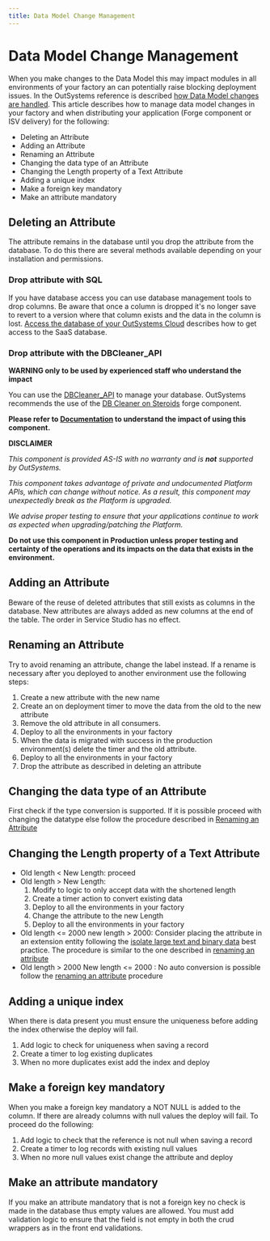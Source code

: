 ```yaml
---
title: Data Model Change Management
---
```


# Data Model Change Management

When you make changes to the Data Model this may impact modules in all environments of your factory an can potentially raise blocking deployment issues.
In the OutSystems reference is described <a href="https://success.outsystems.com/Documentation/11/Reference/OutSystems_Language/Data/Database_Reference/How_Data_Model_Changes_are_Handled" target="_blank">how Data Model changes are handled</a>. This article describes how to manage data model changes in your factory and when distributing your application (Forge component or ISV delivery) for the following:
- Deleting an Attribute
- Adding an Attribute
- Renaming an Attribute
- Changing the data type of an Attribute
- Changing the Length property of a Text Attribute
- Adding a unique index
- Make a foreign key mandatory
- Make an attribute mandatory

## Deleting an Attribute
The attribute remains in the database until you drop the attribute from the database.
To do this there are several methods available depending on your installation and permissions.
### Drop attribute with SQL
If you have database access you can use database management tools to drop columns. Be aware that once a column is dropped it's no longer save to revert to a version where that column exists and the data in the column is lost.
[Access the database of your OutSystems Cloud](https://success.outsystems.com/Support/Enterprise_Customers/Maintenance_and_Operations/Access_the_database_of_your_OutSystems_Cloud) describes how to get access to the SaaS database.
### Drop attribute with the DBCleaner_API
**WARNING only to be used by experienced staff who understand the impact**

You can use the [DBCleaner_API](https://success.outsystems.com/Documentation/11/Reference/OutSystems_APIs/DbCleaner_API) to manage your database. OutSystems recommends the use of the [DB Cleaner on Steroids](https://www.outsystems.com/forge/component-overview/5018/db-cleaner-on-steroids) forge component.

**Please refer to [Documentation](https://www.outsystems.com/forge/Component_Documentation.aspx?ProjectId=5018&ProjectName=db-cleaner-on-steroids) to understand the impact of using this component.**

**DISCLAIMER**

_This component is provided AS-IS with no warranty and is **not** supported by OutSystems._

_This component takes advantage of private and undocumented Platform APIs, which can change without notice. As a result, this component may unexpectedly break as the Platform is upgraded._

_We advise proper testing to ensure that your applications continue to work as expected when upgrading/patching the Platform._

**Do not use this component in Production unless proper testing and certainty of the operations and its impacts on the data that exists in the environment.**

## Adding an Attribute
Beware of the reuse of deleted attributes that still exists as columns in the database.
New attributes are always added as new columns at the end of the table. The order in Service Studio has no effect.

## Renaming an Attribute
Try to avoid renaming an attribute, change the label instead. If a rename is necessary after you deployed to another environment use the following steps:
1. Create a new attribute with the new name
2. Create an on deployment timer to move the data from the old to the new attribute
3. Remove the old attribute in all consumers.
3. Deploy to all the environments in your factory
4. When the data is migrated with success in the production environment(s) delete the timer and the old attribute.
5. Deploy to all the environments in your factory
6. Drop the attribute as described in deleting an attribute

## Changing the data type of an Attribute
First check if the type conversion is supported. If it is possible proceed with changing the datatype else follow the procedure described in [Renaming an Attribute](#)

## Changing the Length property of a Text Attribute
- Old length < New Length: proceed
- Old length > New Length:
    1. Modify to logic to only accept data with the shortened length
    2. Create a timer action to convert existing data
    4. Deploy to all the environments in your factory
    5. Change the attribute to the new Length
    6. Deploy to all the environments in your factory
- Old length <= 2000 new length > 2000: Consider placing the attribute in an extension entity following the [isolate large text and binary data](https://success.outsystems.com/Documentation/Best_Practices/Performance_and_Monitoring/Performance_Best_Practices_-_Data_model#Isolate_large_text_and_binary_data) best practice. The procedure is similar to the one described in [renaming an attribute](#)
- Old length > 2000 New length <= 2000 : No auto conversion is possible follow the [renaming an attribute](#) procedure

## Adding a unique index
When there is data present you must ensure the uniqueness before adding the index otherwise the deploy will fail.
1. Add logic to check for uniqueness when saving a record
2. Create a timer to log existing duplicates
3. When no more duplicates exist add the index and deploy

## Make a foreign key mandatory
When you make a foreign key mandatory a NOT NULL is added to the column. If there are already columns with null values the deploy will fail. To proceed do the following:
1. Add logic to check that the reference is not null when saving a record
2. Create a timer to log records with existing null values
3. When no more null values exist change the attribute and deploy

## Make an attribute mandatory
If you make an attribute mandatory that is not a foreign key no check is made in the database thus empty values are allowed. You must add validation logic to ensure that the field is not empty in both the crud wrappers as in the front end validations.
